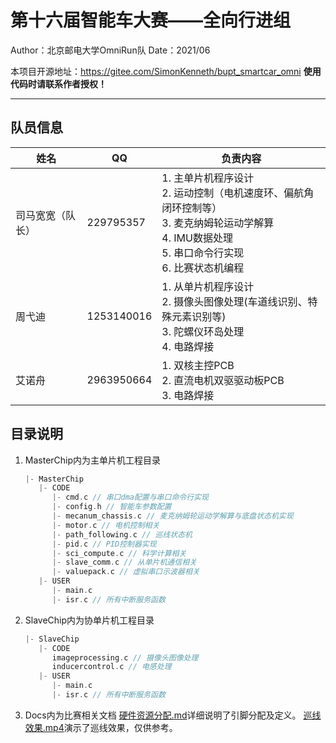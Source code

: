 # 第十六届智能车大赛——全向行进组

Author：北京邮电大学OmniRun队
Date：2021/06

本项目开源地址：https://gitee.com/SimonKenneth/bupt_smartcar_omni
**使用代码时请联系作者授权！**

---
## 队员信息
| 姓名             | QQ         | 负责内容|
| --- | --- | --- |
| 司马宽宽（队长） | 229795357  | 1. 主单片机程序设计<br />2. 运动控制（电机速度环、偏航角闭环控制等）<br />3. 麦克纳姆轮运动学解算 <br />4. IMU数据处理 <br />5. 串口命令行实现<br />6. 比赛状态机编程 |
| 周弋迪           |  1253140016 | 1. 从单片机程序设计<br />2. 摄像头图像处理(车道线识别、特殊元素识别等)<br />3. 陀螺仪环岛处理<br />4. 电路焊接 |
| 艾诺舟           |  2963950664 | 1. 双核主控PCB<br />2. 直流电机双驱驱动板PCB<br />3. 电路焊接 |

## 目录说明

1. MasterChip内为主单片机工程目录

   ```c
   |- MasterChip
      |- CODE
         |- cmd.c // 串口dma配置与串口命令行实现
         |- config.h // 智能车参数配置
         |- mecanum_chassis.c // 麦克纳姆轮运动学解算与底盘状态机实现
         |- motor.c // 电机控制相关
         |- path_following.c // 巡线状态机
         |- pid.c // PID控制器实现
         |- sci_compute.c // 科学计算相关
         |- slave_comm.c // 从单片机通信相关
         |- valuepack.c // 虚拟串口示波器相关
      |- USER
         |- main.c
         |- isr.c // 所有中断服务函数
   ```

2. SlaveChip内为协单片机工程目录
   ```c
   |- SlaveChip
      |- CODE
         imageprocessing.c // 摄像头图像处理
         inducercontrol.c // 电感处理
      |- USER
         |- main.c
         |- isr.c // 所有中断服务函数
   ```

3. Docs内为比赛相关文档
   [硬件资源分配.md](./Docs/硬件资源分配.md)详细说明了引脚分配及定义。
   [巡线效果.mp4](./Docs/巡线效果.mp4)演示了巡线效果，仅供参考。

